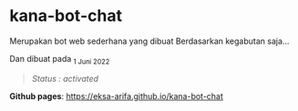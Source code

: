 # kana-bot-chat

Merupakan bot web sederhana yang dibuat 
Berdasarkan kegabutan saja...

Dan dibuat pada <sub>1 Juni 2022</sub>

> *Status : activated*

**Github pages**:
https://eksa-arifa.github.io/kana-bot-chat
